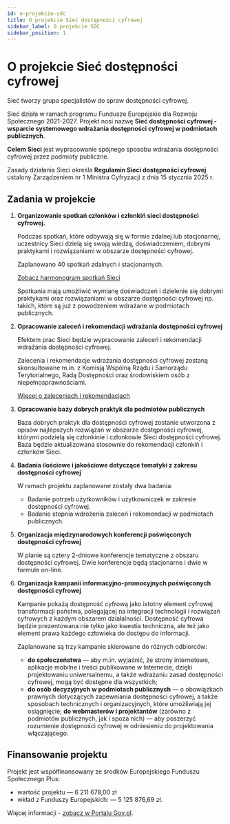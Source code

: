 ```yaml
---
id: o-projekcie-sdc
title: O projekcie Sieć dostępności cyfrowej
sidebar_label: O projekcie SDC
sidebar_position: 1 
---
```


# O projekcie Sieć dostępności cyfrowej

Sieć tworzy grupa specjalistów do spraw dostępności cyfrowej. 

Sieć działa w ramach programu Fundusze Europejskie dla Rozwoju Społecznego 2021-2027. Projekt nosi nazwę **Sieć dostępności cyfrowej - wsparcie systemowego wdrażania dostępności cyfrowej w podmiotach publicznych**.  

**Celem Sieci** jest wypracowanie spójnego sposobu wdrażania dostępności cyfrowej przez podmioty publiczne.

Zasady działania Sieci określa **Regulamin Sieci dostępności cyfrowej** ustalony Zarządzeniem nr 1 Ministra Cyfryzacji z dnia 15 stycznia 2025 r.

## Zadania w projekcie

1. **Organizowanie spotkań członków i członkiń sieci dostępności cyfrowej.**
   
   Podczas spotkań, które odbywają się w formie zdalnej lub stacjonarnej, uczestnicy Sieci dzielą się swoją wiedzą, doświadczeniem, dobrymi praktykami i rozwiązaniami w obszarze dostępności cyfrowej. 
   
   Zaplanowano 40 spotkań zdalnych i stacjonarnych.
   
   <a href="harmonogram-spotkan-sieci" class="button button--secondary button--lg">Zobacz harmonogram spotkań Sieci</a>
   
   Spotkania mają umożliwić wymianę doświadczeń i dzielenie się dobrymi praktykami oraz rozwiązaniami w obszarze dostępności cyfrowej np. takich, które są już z powodzeniem wdrażane w podmiotach publicznych.  


2. **Opracowanie zaleceń i rekomendacji wdrażania dostępności cyfrowej**
   
   Efektem prac Sieci będzie wypracowanie zaleceń i rekomendacji wdrażania dostępności cyfrowej.
   
   Zalecenia i rekomendacje wdrażania dostępności cyfrowej zostaną skonsultowane m.in. z Komisją Wspólną Rządu i&nbsp;Samorządu Terytorialnego, Radą Dostępności oraz środowiskiem osób z niepełnosprawnościami.
   
   <a href="opracowanie-zalecen-i-rekomendacji" class="button button--secondary button--lg">Więcej o zaleceniach i rekomendacjach</a>
   
   
3. **Opracowanie bazy dobrych praktyk dla podmiotów publicznych**
   
   Baza dobrych praktyk dla dostępności cyfrowej zostanie utworzona z opisów najlepszych rozwiązań w obszarze dostępności cyfrowej, którymi podzielą się członkinie i członkowie Sieci dostępności cyfrowej. Baza będzie aktualizowana stosownie do rekomendacji członkiń i członków Sieci.

4. **Badania ilościowe i jakościowe dotyczące tematyki z zakresu dostępności cyfrowej**

   W ramach projektu zaplanowane zostały dwa badania:
   
   - Badanie potrzeb użytkowników i użytkowniczek w zakresie dostępności cyfrowej.
   - Badanie stopnia wdrożenia zaleceń i rekomendacji w podmiotach publicznych.

5. **Organizacja międzynarodowych konferencji poświęconych dostępności cyfrowej**

   W planie są cztery 2-dniowe konferencje tematyczne z obszaru dostępności cyfrowej. Dwie konferencje będą stacjonarne i dwie w formule on-line. 
   
6. **Organizacja kampanii informacyjno-promocyjnych poświęconych dostępności cyfrowej**

   Kampanie pokażą dostępność cyfrową jako istotny element cyfrowej transformacji państwa, polegającej na integracji technologii i rozwiązań cyfrowych z każdym obszarem działalności. Dostępność cyfrowa będzie prezentowana nie tylko jako kwestia techniczna, ale też jako element prawa każdego człowieka do dostępu do informacji.
   
   Zaplanowane są trzy kampanie skierowane do różnych odbiorców:
   
   - **do społeczeństwa** — aby m.in. wyjaśnić, że strony internetowe, aplikacje mobilne i treści publikowane w Internecie, dzięki projektowaniu uniwersalnemu, a także wdrażaniu zasad dostępności cyfrowej, mogą być dostępne dla wszystkich;
   - **do osób decyzyjnych w podmiotach publicznych** — o obowiązkach prawnych dotyczących zapewniania dostępności cyfrowej, a także sposobach technicznych i organizacyjnych, które umożliwiają jej osiągnięcie;
   **do webmasterów i projektantów** (zarówno z podmiotów publicznych, jak i spoza nich) — aby poszerzyć rozumienie dostępności cyfrowej w odniesieniu do projektowania włączającego. 

## Finansowanie projektu

Projekt jest współfinansowany ze środków Europejskiego Funduszu Społecznego Plus:

- wartość projektu — 6 211 678,00 zł 
- wkład z Funduszy Europejskich: — 5 125 876,69 zł.

Więcej informacji - [zobacz w Portalu Gov.pl](https://www.gov.pl/web/dostepnosc-cyfrowa/projekt--siec-dostepnosci-cyfrowej---wsparcie-systemowego-wdrazania-dostepnosci-cyfrowej-w-podmiotach-publicznych).